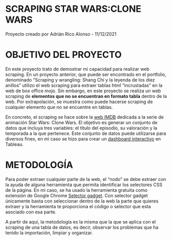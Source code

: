 SCRAPING STAR WARS:CLONE WARS
================
Proyecto creado por Adrián Rico Alonso - 11/12/2021

# OBJETIVO DEL PROYECTO

En este proyecto trato de demostrar mi capacidad para realizar web
scraping. En un proyecto anterior, que puede ser encontrado en el
portfolio, denominado “Scraping y wrangling: Shang Chi y la leyenda de
los diez anillos” utilizo el web scraping para extraer tablas html
“incrustadas” en la web de box office mojo. Sin embargo, en este
proyecto se realiza un web scraping de **elementos que no se encuentran
en formato tabla** dentro de la web. Por extrapolación, se muestra como
puede hacerse scraping de cualquier elemento que no se encuentre en
tablas.

En concreto, el scraping se hace sobre la [web
IMDB](https://www.imdb.com/title/tt0458290/episodes?ref_=tt_eps_sm)
dedicada a la serie de animación Star Wars: Clone Wars. El objetivo es
generar un conjunto de datos que incluya tres variables: el título del
episodio, su valoración y la temporada a la que pertenece. Este conjunto
de datos puede utilizarse para diversos fines, en mi caso se hizo para
crear un [dashboard
interactivo](https://public.tableau.com/app/profile/adri.n.rico.alonso/viz/ElpblicoopinaStarWarsCloneWars/ElpblicoopinaStarwarsCloneWars)
en Tableau.

# METODOLOGÍA

Para poder extraer cualquier parte de la web, el “nodo” se debe extraer
con la ayuda de alguna herramienta que permita identificar los
selectores CSS de la página. En mi caso, se ha usado la herramienta
gratuita como extensión de Google Chrome [Selector
gadget](https://chrome.google.com/webstore/detail/selectorgadget/mhjhnkcfbdhnjickkkdbjoemdmbfginb?hl=es).
Con selector gadget únicamente basta con seleccionar dentro de la web la
parte que quieres extraer y la herramienta te proporciona el código o
selector que esta asociado con esa parte.

A partir de aquí, la metodología es la misma que la que se aplica con el
scraping de una tabla de datos, es decir, observar los problemas que ha
tenido la importación, limpiar y organizar.
